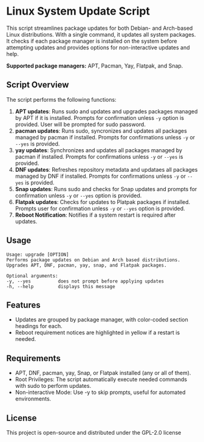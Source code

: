 # Linux System Update Script


This script streamlines package updates for both Debian- and Arch-based Linux distributions. With a single command, it updates all system packages. It checks if each package manager is installed on the system before attempting updates and provides options for non-interactive updates and help. 

**Supported package managers:** APT, Pacman, Yay, Flatpak, and Snap. 


## Script Overview

The script performs the following functions:
1. **APT updates**: Runs sudo and updates and upgrades packages managed by APT if it is installed. Prompts for confirmation unless `-y` option is provided. User will be prompted for sudo password. 
2. **pacman updates**: Runs sudo, syncronizes and updates all packages managed by pacman if installed. Prompts for confirmations unless `-y` or `--yes` is provided. 
3. **yay updates**: Synchronizes and updates all packages managed by pacman if installed. Prompts for confirmations unless `-y` or `--yes` is provided. 
4. **DNF updates**: Refreshes repository metadata and updataes all packages managed by DNF if installed. Prompts for confirmations unless `-y` or `--yes` is provided. 
5. **Snap updates**: Runs sudo and checks for Snap updates and prompts for confirmation unless `-y` or `--yes` option is provided.
6. **Flatpak updates**: Checks for updates to Platpak packages if installed. Prompts user for confirmation unless `-y` or `--yes` option is provided.
7. **Reboot Notification**: Notifies if a system restart is required after updates.

## Usage

```
Usage: upgrade [OPTION]
Performs package updates on Debian and Arch based distributions.
Upgrades APT, DNF, pacman, yay, snap, and Flatpak packages.

Optional arguments:
-y, --yes          does not prompt before applying updates
-h, --help         displays this message
```

## Features
- Updates are grouped by package manager, with color-coded section headings for each.
- Reboot requirement notices are highlighted in yellow if a restart is needed.

## Requirements
- APT, DNF, pacman, yay, Snap, or Flatpak installed (any or all of them).
- Root Privileges: The script automatically execute needed commands with sudo to perform updates.
- Non-interactive Mode: Use -y to skip prompts, useful for automated environments.

## License
This project is open-source and distributed under the GPL-2.0 license 
